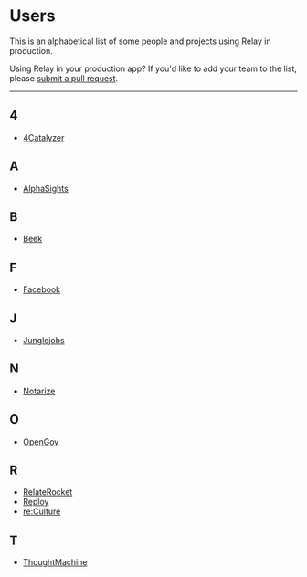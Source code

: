 # Users

This is an alphabetical list of some people and projects using Relay in production.

Using Relay in your production app? If you'd like to add your team to the list, please [submit a pull request](https://github.com/facebook/relay/pulls).

---

## 4

- [4Catalyzer](https://www.4catalyzer.com/)

## A

- [AlphaSights](https://engineering.alphasights.com/)

## B

- [Beek](https://www.beek.io)

## F

- [Facebook](https://www.facebook.com/)

## J

- [Junglejobs](http://www.junglejobs.ru/)

## N

- [Notarize](http://www.notarize.com/)

## O

- [OpenGov](http://opengov.com/)

## R

- [RelateRocket](https://relaterocket.co/)
- [Reploy](https://reploy.io)
- [re:Culture](https://reculture.us)

## T

- [ThoughtMachine](https://thoughtmachine.net/)
